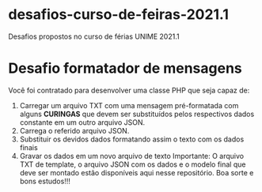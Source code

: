 # desafios-curso-de-feiras-2021.1
Desafios propostos no curso de férias UNIME 2021.1


# Desafio formatador de mensagens

Você foi contratado para desenvolver uma classe PHP que seja capaz de:
1. Carregar um arquivo TXT com uma mensagem pré-formatada com alguns **CURINGAS** que devem ser substituídos pelos respectivos dados constante em um outro arquivo JSON.
2. Carrega o referido arquivo JSON.
3. Substituir os devidos dados formatando assim o texto com os dados finais
4. Gravar os dados em um novo arquivo de texto
Importante:
O arquivo TXT de template, o arquivo JSON com os dados e o modelo final que deve ser montado estão disponíveis aqui nesse repositório.
Boa sorte e bons estudos!!!
